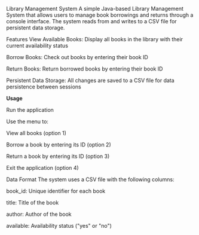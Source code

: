 Library Management System
A simple Java-based Library Management System that allows users to manage book borrowings and returns through a console interface. The system reads from and writes to a CSV file for persistent data storage.

Features
View Available Books: Display all books in the library with their current availability status

Borrow Books: Check out books by entering their book ID

Return Books: Return borrowed books by entering their book ID

Persistent Data Storage: All changes are saved to a CSV file for data persistence between sessions

**Usage**

Run the application

Use the menu to:

View all books (option 1)

Borrow a book by entering its ID (option 2)

Return a book by entering its ID (option 3)

Exit the application (option 4)

Data Format
The system uses a CSV file with the following columns:

book_id: Unique identifier for each book

title: Title of the book

author: Author of the book

available: Availability status ("yes" or "no")
